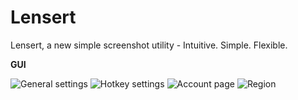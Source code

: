 ﻿Lensert
=======
Lensert, a new simple screenshot utility - Intuitive. Simple. Flexible.

**GUI**

![General settings](http://lnsrt.me/nk.png)
![Hotkey settings](http://lnsrt.me/ok.png)
![Account page](http://lnsrt.me/Vj.png)
![Region](http://lnsrt.me/qk.png)